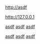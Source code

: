 <http://asdf>

<http://127.0.0.1>

[asdf](http://asdf) [asdf](//asdf) [asdf](/asdf)

[asdf](http://127.0.0.1) [asdf](//127.0.0.1) [asdf](/127.0.0.1)